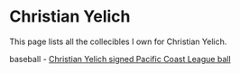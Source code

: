 # Christian Yelich

This page lists all the collecibles I own for Christian Yelich.

baseball - [Christian Yelich signed Pacific Coast League ball](christian-yelich/christian-yelich-signed-pacific-coast-league-ball)